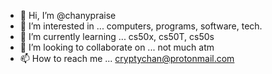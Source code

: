 - 👋 Hi, I’m @chanypraise
- 👀 I’m interested in ... computers, programs, software, tech.
- 🌱 I’m currently learning ... cs50x, cs50T, cs50s
- 💞️ I’m looking to collaborate on ... not much atm
- 📫 How to reach me ... cryptychan@protonmail.com 

<!---
chanypraise/chanypraise is a ✨ special ✨ repository because its `README.md` (this file) appears on your GitHub profile.
You can click the Preview link to take a look at your changes.
--->
